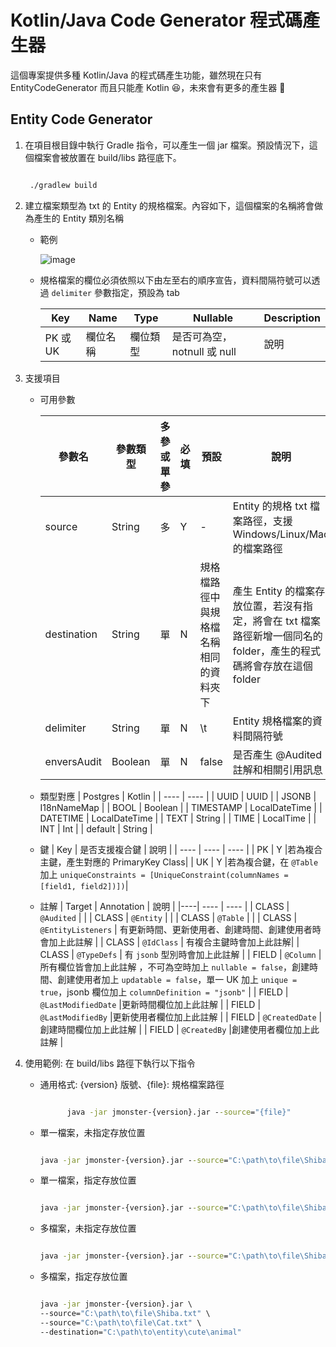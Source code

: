 # Kotlin/Java Code Generator 程式碼產生器

這個專案提供多種 Kotlin/Java 的程式碼產生功能，雖然現在只有 EntityCodeGenerator 而且只能產 Kotlin :laughing:，未來會有更多的產生器 :muscle:

## Entity Code Generator

1. 在項目根目錄中執行 Gradle 指令，可以產生一個 jar 檔案。預設情況下，這個檔案會被放置在 build/libs 路徑底下。

   ```cmd

    ./gradlew build

   ```

2. 建立檔案類型為 txt 的 Entity 的規格檔案。內容如下，這個檔案的名稱將會做為產生的 Entity 類別名稱

   - 範例

      ![image](https://user-images.githubusercontent.com/70104159/230525153-80e4a126-69d7-44a7-8f3a-ccaf0bccf074.png)

   - 規格檔案的欄位必須依照以下由左至右的順序宣告，資料間隔符號可以透過 `delimiter` 參數指定，預設為 tab

      |  Key | Name | Type  | Nullable | Description |
      |  ----  | ---- | ----  | ----  | ----  |
      | PK 或 UK  | 欄位名稱 | 欄位類型 | 是否可為空，notnull 或 null |說明|

3. 支援項目

   - 可用參數

      |  參數名 | 參數類型 | 多參或單參  | 必填 | 預設 | 說明  | 錯誤訊息  |
      |  ----  | ---- | ----  | ----  | ----  | ----  | ---- |
      | source  | String | 多 | Y |-|Entity 的規格 txt 檔案路徑，支援 Windows/Linux/Mac 的檔案路徑| Please declare source|
      | destination | String | 單 | N | 規格檔路徑中與規格檔名稱相同的資料夾下| 產生 Entity 的檔案存放位置，若沒有指定，將會在 txt 檔案路徑新增一個同名的 folder，產生的程式碼將會存放在這個 folder|-|
      | delimiter | String | 單 | N | \t |Entity 規格檔案的資料間隔符號 |-|
      | enversAudit | Boolean | 單 | N | false | 是否產生 @Audited 註解和相關引用訊息 |-|

   - 類型對應
      |  Postgres | Kotlin  |
      |  ----  | ----  |
      |  UUID | UUID  |
      |  JSONB | I18nNameMap  |
      |  BOOL | Boolean  |
      |  TIMESTAMP | LocalDateTime  |
      |  DATETIME | LocalDateTime  |
      |  TEXT | String  |
      |  TIME | LocalTime  |
      |  INT | Int  |
      |  default | String  |
   - 鍵
      |  Key | 是否支援複合鍵  | 說明 |
      |  ----  | ----  | ----  |
      |  PK | Y  |若為複合主鍵，產生對應的 PrimaryKey Class|
      |  UK | Y  |若為複合鍵，在 `@Table` 加上 `uniqueConstraints = [UniqueConstraint(columnNames = [field1, field2])])`|
   - 註解
      | Target |  Annotation | 說明 |
      |----|  ----  | ----  |
      |  CLASS  |  `@Audited` | |
      |  CLASS  |  `@Entity` |  |
      |  CLASS  |  `@Table` |   |
      |  CLASS  |  `@EntityListeners` | 有更新時間、更新使用者、創建時間、創建使用者時會加上此註解 |
      |  CLASS  |  `@IdClass` | 有複合主鍵時會加上此註解|
      |  CLASS  |  `@TypeDefs` | 有 `jsonb` 型別時會加上此註解  |
      |  FIELD  |  `@Column` | 所有欄位皆會加上此註解 ，不可為空時加上 `nullable = false`，創建時間、創建使用者加上 `updatable = false`，單一 UK 加上 `unique = true`，jsonb 欄位加上 `columnDefinition = "jsonb"` |
      |  FIELD  |  `@LastModifiedDate` |更新時間欄位加上此註解 |
      |  FIELD  |  `@LastModifiedBy` |更新使用者欄位加上此註解 |
      |  FIELD  |  `@CreatedDate` |創建時間欄位加上此註解 |
      |  FIELD  |  `@CreatedBy` |創建使用者欄位加上此註解 |

4. 使用範例: 在 build/libs 路徑下執行以下指令

   - 通用格式: {version} 版號、{file}: 規格檔案路徑

      ```cmd

            java -jar jmonster-{version}.jar --source="{file}"

      ```

   - 單一檔案，未指定存放位置

      ```cmd
      
      java -jar jmonster-{version}.jar --source="C:\path\to\file\Shiba.txt" 

      ```

   - 單一檔案，指定存放位置

      ```cmd

      java -jar jmonster-{version}.jar --source="C:\path\to\file\Shiba.txt" --destination="C:\path\to\entity\cute\animal" 

      ```

   - 多檔案，未指定存放位置

      ```cmd

      java -jar jmonster-{version}.jar --source="C:\path\to\file\Shiba.txt"   --source="C:\path\to\file\Cat.txt" 

      ```

   - 多檔案，指定存放位置

      ```cmd

      java -jar jmonster-{version}.jar \ 
      --source="C:\path\to\file\Shiba.txt" \ 
      --source="C:\path\to\file\Cat.txt" \ 
      --destination="C:\path\to\entity\cute\animal" 

      ```
